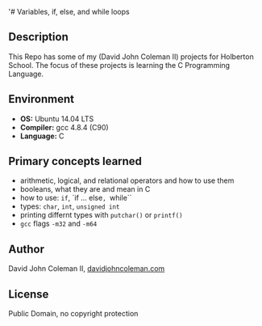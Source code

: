 '# Variables, if, else, and while loops

## Description

This Repo has some of my (David John Coleman II) projects for Holberton School.
The focus of these projects is learning the C Programming Language.

## Environment

* __OS:__ Ubuntu 14.04 LTS
* __Compiler:__ gcc 4.8.4 (C90)
* __Language:__ C

## Primary concepts learned

* arithmetic, logical, and relational operators and how to use them
* booleans, what they are and mean in C
* how to use: ``if``, `if ... else``, ``while``
* types: ``char``, ``int``, ``unsigned int``
* printing differnt types with ``putchar()`` or ``printf()``
* ``gcc`` flags ``-m32`` and ``-m64``

## Author

David John Coleman II, [davidjohncoleman.com](http://www.davidjohncoleman.com/)

## License

Public Domain, no copyright protection
